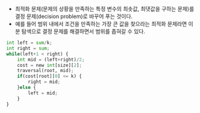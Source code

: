 - 최적화 문제(문제의 상황을 만족하는 특정 변수의 최솟값, 최댓값을 구하는 문제)를 결정 문제(decision problem)로 바꾸어 푸는 것이다.
- 예를 들어 범위 내에서 조건을 만족하는 가장 큰 값을 찾으라는 최적화 문제라면 이분 탐색으로 결정 문제를 해결하면서 범위를 좁혀갈 수 있다.

```py
int left = sum/k;
int right = sum;
while(left+1 < right) {
	int mid = (left+right)/2;
	cost = new int[size][2];
	traversal(root, mid);
	if(cost[root][0] <= k) {
		right = mid;
	}else {
		left = mid;
	}
}
```